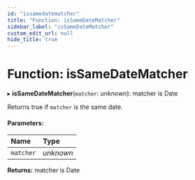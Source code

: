 ```yaml
---
id: "issamedatematcher"
title: "Function: isSameDateMatcher"
sidebar_label: "isSameDateMatcher"
custom_edit_url: null
hide_title: true
---
```


# Function: isSameDateMatcher

▸ **isSameDateMatcher**(`matcher`: *unknown*): matcher is Date

Returns true if `matcher` is the same date.

#### Parameters:

Name | Type |
:------ | :------ |
`matcher` | *unknown* |

**Returns:** matcher is Date
